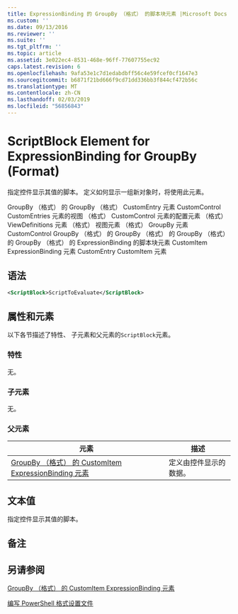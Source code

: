 ```yaml
---
title: ExpressionBinding 的 GroupBy （格式） 的脚本块元素 |Microsoft Docs
ms.custom: ''
ms.date: 09/13/2016
ms.reviewer: ''
ms.suite: ''
ms.tgt_pltfrm: ''
ms.topic: article
ms.assetid: 3e022ec4-8531-468e-96ff-77607755ec92
caps.latest.revision: 6
ms.openlocfilehash: 9afa53e1c7d1edabdbff56c4e59fcef0cf1647e3
ms.sourcegitcommit: b6871f21bd666f9cd71dd336bb3f844cf472b56c
ms.translationtype: MT
ms.contentlocale: zh-CN
ms.lasthandoff: 02/03/2019
ms.locfileid: "56856843"
---
```

# <a name="scriptblock-element-for-expressionbinding-for-groupby-format"></a>ScriptBlock Element for ExpressionBinding for GroupBy (Format)

指定控件显示其值的脚本。 定义如何显示一组新对象时，将使用此元素。

GroupBy （格式） 的 GroupBy （格式） CustomEntry 元素 CustomControl CustomEntries 元素的视图 （格式） CustomControl 元素的配置元素 （格式） ViewDefinitions 元素 （格式） 视图元素 （格式） GroupBy 元素CustomControl GroupBy （格式） 的 GroupBy （格式） 的 GroupBy （格式） 的 GroupBy （格式） 的 ExpressionBinding 的脚本块元素 CustomItem ExpressionBinding 元素 CustomEntry CustomItem 元素

## <a name="syntax"></a>语法

```xml
<ScriptBlock>ScriptToEvaluate</ScriptBlock>
```

## <a name="attributes-and-elements"></a>属性和元素

以下各节描述了特性、 子元素和父元素的`ScriptBlock`元素。

### <a name="attributes"></a>特性

无。

### <a name="child-elements"></a>子元素

无。

### <a name="parent-elements"></a>父元素

|元素|描述|
|-------------|-----------------|
|[GroupBy （格式） 的 CustomItem ExpressionBinding 元素](./expressionbinding-element-for-customitem-for-groupby-format.md)|定义由控件显示的数据。|

## <a name="text-value"></a>文本值

指定控件显示其值的脚本。

## <a name="remarks"></a>备注

## <a name="see-also"></a>另请参阅

[GroupBy （格式） 的 CustomItem ExpressionBinding 元素](./expressionbinding-element-for-customitem-for-groupby-format.md)

[编写 PowerShell 格式设置文件](./writing-a-powershell-formatting-file.md)
